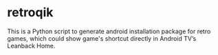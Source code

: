 # retroqik
This is a Python script to generate android installation package for retro games, which could show game's shortcut directly in Android TV’s Leanback Home.
